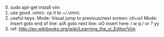 0. sudo apt-get install vim
1. use good .vimrc:           cp it to ~/.vimrc
2. useful keys:
    Mode: Visual
        jump to previous/next screen: ctl+o/i
    Mode: Insert
            goto end of line:             a/A
            goto next line:               oO
            insert here:                  i
    w
    q
    / or ?
    yy
3. ref:
    http://en.wikibooks.org/wiki/Learning_the_vi_Editor/Vim

